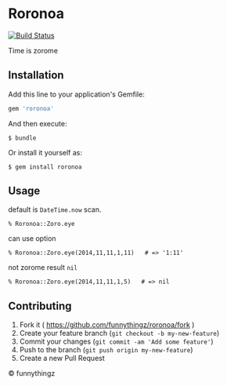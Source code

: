 # Roronoa

[![Build Status](https://travis-ci.org/funnythingz/roronoa.svg)](https://travis-ci.org/funnythingz/roronoa)

Time is zorome

## Installation

Add this line to your application's Gemfile:

```ruby
gem 'roronoa'
```

And then execute:

    $ bundle

Or install it yourself as:

    $ gem install roronoa

## Usage

default is `DateTime.now` scan.

```
% Roronoa::Zoro.eye
```

can use option

```
% Roronoa::Zoro.eye(2014,11,11,1,11)   # => '1:11'
```

not zorome result `nil`

```
% Roronoa::Zoro.eye(2014,11,11,1,5)   # => nil
```

## Contributing

1. Fork it ( https://github.com/funnythingz/roronoa/fork )
2. Create your feature branch (`git checkout -b my-new-feature`)
3. Commit your changes (`git commit -am 'Add some feature'`)
4. Push to the branch (`git push origin my-new-feature`)
5. Create a new Pull Request

&copy; funnythingz
